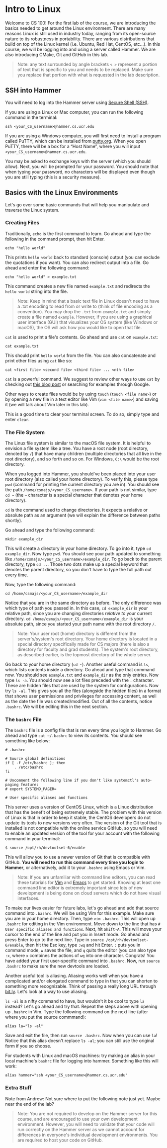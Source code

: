 # Intro to Linux

Welcome to CS 100! For the first lab of the course, we are introducing the basics needed to get around the Linux environment. There are many reasons Linux is still used in industry today, ranging from its open-source nature to its robustness in portability. There are various distributions that build on top of the Linux kernel (i.e. Ubuntu, Red Hat, CentOS, etc...). In this course, we will be logging into and using a server called Hammer. We are also introducing CMake, Git and GitHub in this lab.

> Note: any text surrounded by angle brackets `< >` represent a portion of text that is specific to you and needs to be replaced. Make sure you replace that portion with what is requested in the lab description.

## SSH into Hammer 

You will need to log into the Hammer server using [Secure Shell (SSH)](https://www.ssh.com/ssh/protocol). 

If you are using a Linux or Mac computer, you can run the following command in the terminal:

```
ssh <your_CS_username>@hammer.cs.ucr.edu
```

If you are using a Windows computer, you will first need to install a program called PuTTY, which can be installed from [putty.org](http://www.putty.org/). When you open PuTTY, there will be a box for a “Host Name”, where you will input `<your_CS_username>@hammer.cs.ucr.edu`.

You may be asked to exchange keys with the server (which you should allow). Next, you will be prompted for your password. You should note that when typing your password, no characters will be displayed even though you are still typing (this is a security measure).

## Basics with the Linux Environments

Let's go over some basic commands that will help you manipulate and traverse the Linux system.

### Creating Files

Traditionally, `echo` is the first command to learn. Go ahead and type the following in the command prompt, then hit Enter.

```
echo "hello world"
```

This prints `hello world` back to standard (console) output (you can exclude the quotations if you want). You can also redirect output into a file. Go ahead and enter the following command:

```
echo "hello world" > example.txt
```

This command creates a new file named `example.txt` and redirects the `hello world` string into the file.

> Note: Keep in mind that a basic text file in Linux doesn't need to have a .txt encoding to read from or write to (think of file encoding as a convention). You may drop the `.txt` from `example.txt` and simply create a file named `example`. However, if you are using a graphical user interface (GUI) that visualizes your OS system (like Windows or macOS), the OS will ask how you would like to open that file.

`cat` is used to print a file's contents. Go ahead and use `cat` on `example.txt`:

```
cat example.txt
```

This should print `hello world` from the file. You can also concatenate and print other files using `cat` like so:

```
cat <first file> <second file> <third file> ... <nth file>
```

`cat` is a powerful command. We suggest to review other ways to use `cat` by checking out [this blog post](https://www.tecmint.com/13-basic-cat-command-examples-in-linux/) or searching for examples through Google.

Other ways to create files would be by using `touch` (`touch <file name>`) or by opening a new file in a text editor like Vim (`vim <file name>`) and saving it (we will talk about Vim later in this lab).

This is a good time to clear your terminal screen. To do so, simply type and enter `clear`.

### The File System

The Linux file system is similar to the macOS file system. It is helpful to envision a file system like a tree. You have a root node (root directory, denoted by `/`) that have many children (multiple directories that all live in the root directory), and so forth and so on. For Windows, `C:\` would be the root directory.

When you logged into Hammer, you should've been placed into your user root directory (also called your home directory). To verify this, please type `pwd` (command for printing the current directory you are in). You should see the path `/home/csmajs/<your_CS_username>`. If your path is not similar, type `cd ~` (the `~` character is a special character that denotes your home directory).

`cd` is the command used to change directories. It expects a relative or absolute path as an argument (we will explain the difference between paths shortly).

Go ahead and type the following command:

```
mkdir example_dir
```

This will create a directory in your home directory. To go into it, type `cd example_dir`. Now type `pwd`. You should see your path updated to something like `/home/csmajs/<your_CS_username>/example_dir`. To go back to the parent directory, type `cd ..`. Those two dots make up a special keyword that denotes the parent directory, so you don't have to type the full path out every time.

Now, type the following command:

```
cd /home/csmajs/<your_CS_username>/example_dir
```

Notice that you are in the same directory as before. The only difference was which type of path you passed in. In this case, `cd example_dir` is your relative path, since you are changing directories *relative to* your current directory. `cd /home/csmajs/<your_CS_username>/example_dir` is your absolute path, since you started your path name with the root directory `/`.

> Note: Your user root (home) directory is different from the server's/system's root directory. Your home directory is located in a special directory specifically made for CS majors (there is also a directory for faculty and grad students). The system's root directory, as described earlier, is the topmost directory of the whole server.

Go back to your home directory (`cd ~`). Another useful command is `ls`, which lists contents inside a directory. Go ahead and type that command now. You should see `example.txt` and `example_dir` as the only entries. Now type `ls -a`. You should now see a lot files preceded with the `.` character. These are hidden files that are used by the system for configurations. Now try `ls -al`. This gives you all the files (alongside the hidden files) in a format that shows user permissions and privileges for accessing content, as well as the date the file was created/modified. Out of all the contents, notice `.bashrc`. We will be editing this in the next section.

### The `bashrc` File

The `bashrc` file is a config file that is ran every time you login to Hammer. Go ahead and type `cat ~/.bashrc` to view its contents. You should see something like below:

```
# .bashrc

# Source global definitions
if [ -f /etc/bashrc ]; then
	. /etc/bashrc
fi

# Uncomment the following line if you don't like systemctl's auto-paging feature:
# export SYSTEMD_PAGER=

# User specific aliases and functions
```

This server uses a version of CentOS Linux, which is a Linux distribution that has the benefit of being extremely stable. The problem with this version of Linux is that in order to keep it stable, the CentOS developers do not update its tools to new versions very often. The version of the Git tool that is installed is not compatible with the online service GitHub, so you will need to enable an updated version of the tool for your account with the following command in your terminal:

```
$ source /opt/rh/devtoolset-6/enable
```

This will allow you to use a newer version of Git that is compatible with GitHub. **You will need to run this command every time you login to Hammer**, or alternatively, add it to your `.bashrc` using Emacs or Vim. 

> Note: If you are unfamiliar with command line editors, you can read these tutorials for [Vim](https://www.linux.com/tutorials/vim-101-beginners-guide-vim/) and [Emacs](http://www.jesshamrick.com/2012/09/10/absolute-beginners-guide-to-emacs/) to get started. Knowing at least one command line editor is extremely important since lots of new development is being done on cloud servers which do not have visual interfaces.

To make our lives easier for future labs, let's go ahead and add that source command into `.bashrc`. We will be using Vim for this example. Make sure you are in your home directory. Then, type `vim .bashrc`. This will open up `.bashrc` for editing in the Vim environment. Move down to the line that has `# User specific aliases and functions`. Next, hit `Shift-A`. This will move your cursor to the end of the line and put you in Insert mode. Go ahead and press Enter to go to the next line. Type in `source /opt/rh/devtoolset-6/enable`, then hit the Esc key, type `:wq` and hit Enter. `:` puts you in command mode, `w` saves the file, and `q` quits the editor (you can also type `:x`, where `x` combines the actions of `wq` into one character. Congrats! You have added your first user-specific command into `.bashrc`. Now, run `source .bashrc` to make sure the new devtools are loaded.

Another useful tool is aliasing. Aliasing works well when you have a complicated and/or elongated command to type in that you can shorten to something more recognizable. Think of passing a really long URL through [bit.ly](https://bitly.com). Let's look at a way to use aliasing.

`ls -al` is a nifty command to have, but wouldn't it be cool to type `la` instead? Let's go ahead and try that. Repeat the steps above with opening up `.bashrc` in Vim. Type the following command on the next line (after where you put the source commmand):

```
alias la="ls -al"
```

Save and exit the file, then run `source .bashrc`. Now when you can use `la`! Notice that this alias doesn't replace `ls -al`; you can still use the original form if you so choose.

For students with Linux and macOS machines: try making an alias in your local machine's `bashrc` file for logging into hammer. Something like this will work:

```
alias hammer="ssh <your_CS_username>@hammer.cs.ucr.edu"
```

### Extra Stuff

Note from Andrew: Not sure where to put the following note just yet. Maybe near the end of the lab?

> Note: You are not required to develop on the Hammer server for this course, and are encouraged to use your own development environment. However, you will need to validate that your code will run correctly on the Hammer server as we cannot account for differences in everyone's individual development environments. You are required to host your code on GitHub.
